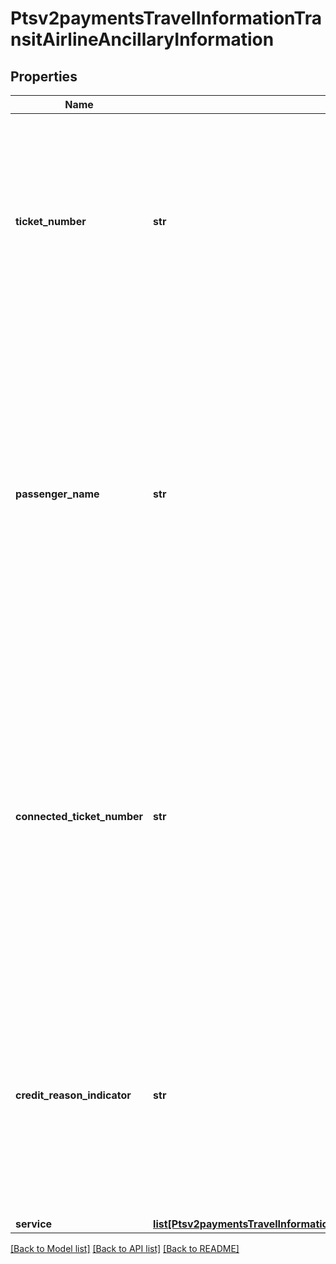 # Ptsv2paymentsTravelInformationTransitAirlineAncillaryInformation

## Properties
Name | Type | Description | Notes
------------ | ------------- | ------------- | -------------
**ticket_number** | **str** | Ticket number, which consists of the carrier code, form, and serial number, without the check digit. Important This field is required in the U.S. in order for you to qualify for either the custompayment service (CPS) or the electronic interchange reimbursement fee (EIRF)program.  | [optional] 
**passenger_name** | **str** | Name of the passenger. If the passenger’s name is not available, this value is the cardholder’s name. If neither the passenger’s name nor the cardholder’s name is available,this value is a description of the ancillary purchase.Important This field is required in the U.S. in order for you to qualify for either the custom payment service (CPS) or the electronic interchange reimbursement fee (EIRF) program.  | [optional] 
**connected_ticket_number** | **str** | Name of the passenger. If the passenger’s name is not available, this value is the cardholder’s name. If neither the passenger’s name nor the cardholder’s name is available,this value is a description of the ancillary purchase. Important This field is required in the U.S. in order for you to qualify for either the custom payment service (CPS) or the electronic interchange reimbursement fee (EIRF) program.  | [optional] 
**credit_reason_indicator** | **str** | Reason for the credit. Possible values: - A: Cancellation of the ancillary passenger transport purchase. - B: Cancellation of the airline ticket and the passenger transport ancillary purchase. - C: Cancellation of the airline ticket. - O: Other. - P: Partial refund of the airline ticket. Format: English characters only.  | [optional] 
**service** | [**list[Ptsv2paymentsTravelInformationTransitAirlineAncillaryInformationService]**](Ptsv2paymentsTravelInformationTransitAirlineAncillaryInformationService.md) |  | [optional] 

[[Back to Model list]](../README.md#documentation-for-models) [[Back to API list]](../README.md#documentation-for-api-endpoints) [[Back to README]](../README.md)


